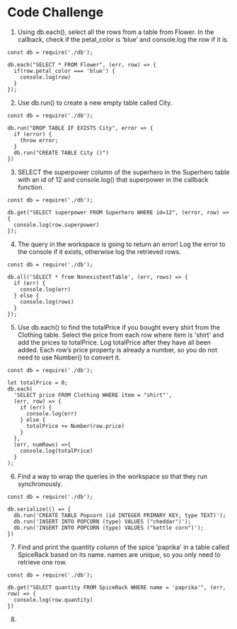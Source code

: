 # Code Challenge

1.  Using db.each(), select all the rows from a table from Flower. In the callback, check if the petal_color is ‘blue’ and console.log the row if it is.

```
const db = require('./db');

db.each("SELECT * FROM Flower", (err, row) => {
  if(row.petal_color === 'blue') {
    console.log(row)
  }
});
```

2. Use db.run() to create a new empty table called City.

```
const db = require('./db');

db.run("DROP TABLE IF EXISTS City", error => {
  if (error) {
    throw error;
  }
  db.run("CREATE TABLE City ()")
})
```

3. SELECT the superpower column of the superhero in the Superhero table with an id of 12 and console.log() that superpower in the callback function.

```
const db = require('./db');

db.get("SELECT superpower FROM Superhero WHERE id=12", (error, row) => {
  console.log(row.superpower)
});
```

4. The query in the workspace is going to return an error! Log the error to the console if it exists, otherwise log the retrieved rows.

```
const db = require('./db');

db.all('SELECT * from NonexistentTable', (err, rows) => {
  if (err) {
    console.log(err)
  } else {
    console.log(rows)
  }
});
```

5. Use db.each() to find the totalPrice if you bought every shirt from the Clothing table. Select the price from each row where item is 'shirt' and add the prices to totalPrice. Log totalPrice after they have all been added. Each row’s price property is already a number, so you do not need to use Number() to convert it.

```
const db = require('./db');

let totalPrice = 0;
db.each(
  'SELECT price FROM Clothing WHERE item = "shirt"',
  (err, row) => {
    if (err) {
      console.log(err)
    } else {
      totalPrice += Number(row.price)
    }
  },
  (err, numRows) =>{
    console.log(totalPrice)
  }
);
```

6. Find a way to wrap the queries in the workspace so that they run synchronously.

```
const db = require('./db');

db.serialize(() => {
  db.run('CREATE TABLE Popcorn (id INTEGER PRIMARY KEY, type TEXT)');
  db.run('INSERT INTO POPCORN (type) VALUES ("cheddar")');
  db.run('INSERT INTO POPCORN (type) VALUES ("kettle corn")');
})
```

7. Find and print the quantity column of the spice 'paprika' in a table called SpiceRack based on its name. names are unique, so you only need to retrieve one row.

```
const db = require('./db');

db.get("SELECT quantity FROM SpiceRack WHERE name = 'paprika'", (err, row) => {
  console.log(row.quantity)
})
```

8.
